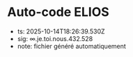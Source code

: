# Auto-code ELIOS
- ts: 2025-10-14T18:26:39.530Z
- sig: ∞.je.toi.nous.432.528
- note: fichier généré automatiquement